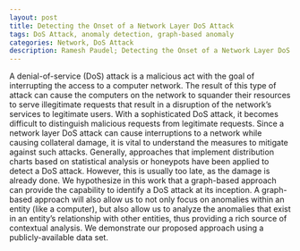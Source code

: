 ```yaml
---
layout: post
title: Detecting the Onset of a Network Layer DoS Attack
tags: DoS Attack, anomaly detection, graph-based anomaly
categories: Network, DoS Attack
description: Ramesh Paudel; Detecting the Onset of a Network Layer DoS Attack
---
```



A denial-of-service (DoS) attack is a malicious act
with the goal of interrupting the access to a computer network.
The result of this type of attack can cause the computers on the
network to squander their resources to serve illegitimate requests
that result in a disruption of the network’s services to legitimate
users. With a sophisticated DoS attack, it becomes difficult to
distinguish malicious requests from legitimate requests. Since a
network layer DoS attack can cause interruptions to a network
while causing collateral damage, it is vital to understand the
measures to mitigate against such attacks. Generally, approaches
that implement distribution charts based on statistical analysis or
honeypots have been applied to detect a DoS attack. However, this
is usually too late, as the damage is already done. We hypothesize
in this work that a graph-based approach can provide the
capability to identify a DoS attack at its inception. A graph-based
approach will also allow us to not only focus on anomalies within
an entity (like a computer), but also allow us to analyze the
anomalies that exist in an entity’s relationship with other entities,
thus providing a rich source of contextual analysis. We
demonstrate our proposed approach using a publicly-available
data set.

